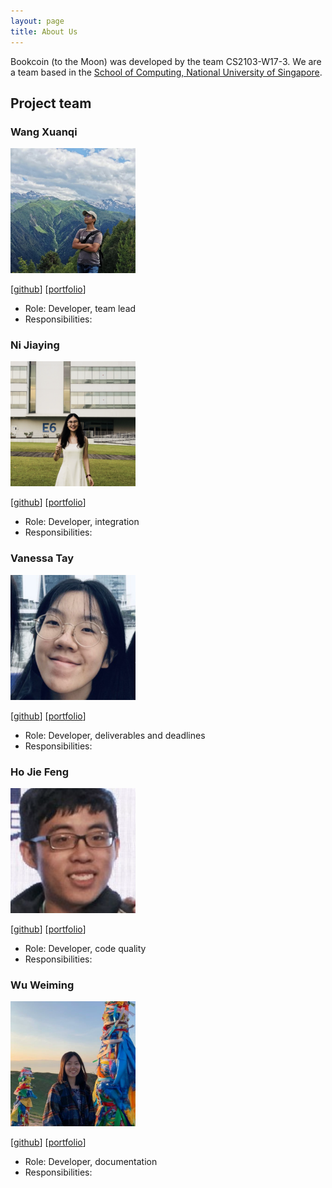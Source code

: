 ```yaml
---
layout: page
title: About Us
---
```


Bookcoin (to the Moon) was developed by the team CS2103-W17-3.
We are a team based in the [School of Computing, National University of Singapore](http://www.comp.nus.edu.sg).

## Project team

### Wang Xuanqi

<img src="images/xuanqi966.png" width="200px">

[[github](https://github.com/xuanqi966)]
[[portfolio](team/xuanqi966.md)]

* Role: Developer, team lead
* Responsibilities:

### Ni Jiaying

<img src="images/ninijiaying.png" width="200px">

[[github](http://github.com/ninijiaying)]
[[portfolio](team/ninijiaying.md)]

* Role: Developer, integration
* Responsibilities:

### Vanessa Tay

<img src="images/vvan-essa.png" width="200px">

[[github](http://github.com/vvan-essa)] [[portfolio](team/vvan-essa.md)]

* Role: Developer, deliverables and deadlines
* Responsibilities:

### Ho Jie Feng

<img src="images/hojiefeng.png" width="200px">

[[github](http://github.com/hojiefeng)]
[[portfolio](team/hojiefeng.md)]

* Role: Developer, code quality
* Responsibilities:

### Wu Weiming

<img src="images/ming-00.png" width="200px">

[[github](http://github.com/ming-00)]
[[portfolio](team/ming-00.md)]

* Role: Developer, documentation
* Responsibilities:

